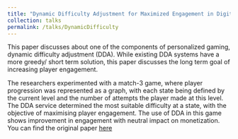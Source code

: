 ```yaml
---
title: "Dynamic Difficulty Adjustment for Maximized Engagement in Digital Games"
collection: talks
permalink: /talks/DynamicDifficulty
---
```


This paper discusses about one of the components of personalized gaming, dynamic difficulty adjustment (DDA). While existing DDA systems have a more greedy/ short term solution, this paper discusses the long term goal of increasing player engagement. 

The researchers experimented with a match-3 game, where player progression was represented as a graph, with each state being defined by the current level and the number of attempts the player made at this level. The DDA service determined the most suitable difficulty at a state, with the objective of maximising player engagement. The use of DDA in this game shows improvement in engagement with neutral impact on monetization.
You can find the original paper [here](https://www.researchgate.net/publication/322414816_Dynamic_Difficulty_Adjustment_for_Maximized_Engagement_in_Digital_Games)
